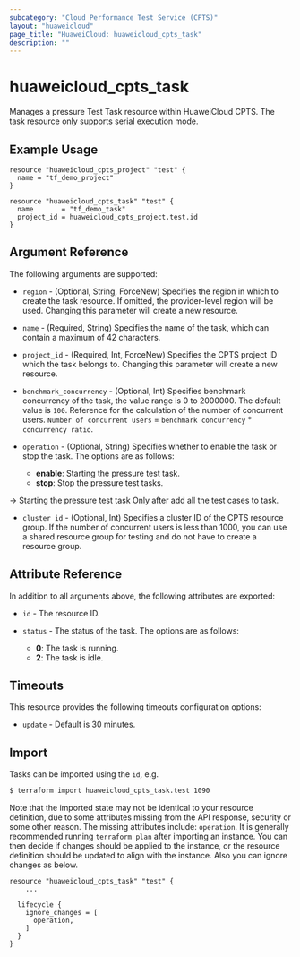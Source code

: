 ```yaml
---
subcategory: "Cloud Performance Test Service (CPTS)"
layout: "huaweicloud"
page_title: "HuaweiCloud: huaweicloud_cpts_task"
description: ""
---
```


# huaweicloud_cpts_task

Manages a pressure Test Task resource within HuaweiCloud CPTS.
The task resource only supports serial execution mode.

## Example Usage

```hcl
resource "huaweicloud_cpts_project" "test" {
  name = "tf_demo_project"
}

resource "huaweicloud_cpts_task" "test" {
  name       = "tf_demo_task"
  project_id = huaweicloud_cpts_project.test.id
}
```

## Argument Reference

The following arguments are supported:

* `region` - (Optional, String, ForceNew) Specifies the region in which to create the task resource. If omitted, the
  provider-level region will be used. Changing this parameter will create a new resource.

* `name` - (Required, String) Specifies the name of the task, which can contain a maximum of 42 characters.

* `project_id` - (Required, Int, ForceNew) Specifies the CPTS project ID which the task belongs to.
  Changing this parameter will create a new resource.

* `benchmark_concurrency` - (Optional, Int) Specifies benchmark concurrency of the task, the value range is 0 to
  2000000. The default value is `100`. Reference for the calculation of the number of concurrent users.
  `Number of concurrent users` = `benchmark concurrency` * `concurrency ratio`.

* `operation` - (Optional, String) Specifies whether to enable the task or stop the task. The options are as follows:
  + **enable**: Starting the pressure test task.
  + **stop**: Stop the pressure test tasks.

 -> Starting the pressure test task Only after add all the test cases to task.

* `cluster_id` - (Optional, Int) Specifies a cluster ID of the CPTS resource group. If the number of concurrent users
  is less than 1000, you can use a shared resource group for testing and do not have to create a resource group.

## Attribute Reference

In addition to all arguments above, the following attributes are exported:

* `id` - The resource ID.

* `status` - The status of the task. The options are as follows:
  + **0**: The task is running.
  + **2**: The task is idle.

## Timeouts

This resource provides the following timeouts configuration options:

* `update` - Default is 30 minutes.

## Import

Tasks can be imported using the `id`, e.g.

```bash
$ terraform import huaweicloud_cpts_task.test 1090
```

Note that the imported state may not be identical to your resource definition, due to some attributes missing from the
API response, security or some other reason. The missing attributes include: `operation`.
It is generally recommended running `terraform plan` after importing an instance.
You can then decide if changes should be applied to the instance, or the resource definition should be updated to
align with the instance. Also you can ignore changes as below.

```hcl
resource "huaweicloud_cpts_task" "test" {
    ...

  lifecycle {
    ignore_changes = [
      operation,
    ]
  }
}
```
